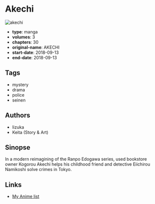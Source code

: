 # Akechi

![akechi](https://cdn.myanimelist.net/images/manga/1/222898.jpg)

-   **type**: manga
-   **volumes**: 3
-   **chapters**: 30
-   **original-name**: AKECHI
-   **start-date**: 2018-09-13
-   **end-date**: 2018-09-13

## Tags

-   mystery
-   drama
-   police
-   seinen

## Authors

-   Iizuka
-   Keita (Story & Art)

## Sinopse

In a modern reimagining of the Ranpo Edogawa series, used bookstore owner Kogorou Akechi helps his childhood friend and detective Eiichirou Namikoshi solve crimes in Tokyo.

## Links

-   [My Anime list](https://myanimelist.net/manga/115726/Akechi)

